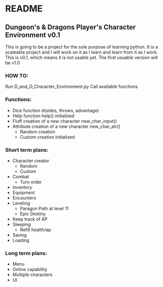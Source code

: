 # README

## Dungeon's & Dragons Player's Character Environment v0.1

This is going to be a project for the sole purpose of learning python. It is a scaleable project and I will work on it as I learn and learn from it as I work.
This is v0.1, which means it is not usable yet. The first usuable version will be v1.0

### HOW TO:

Run D_and_D_Character_Environment.py
Call available functions

### Functions:

- Dice function d(sides, throws, advantage)
- Help function help() initialized
- Fluff creation of a new character new_char_input()
- Attribute creation of a new character new_char_atr()
  - Random creation
  - Custom creation initialized

### Short term plans:

- Character creator
  - Random
  - Custom
- Combat
  - Turn order
- Inventory
- Equipment
- Encounters
- Leveling
  - Paragon Path at level 11
  - Epic Destiny
- Keep track of AP
- Sleeping
  - Refill health/ap
- Saving
- Loading

### Long term plans:

- Menu
- Online capability
- Multiple characters
- UI
